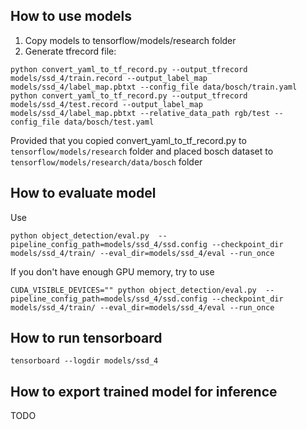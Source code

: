 ## How to use models
1. Copy models to tensorflow/models/research folder
2. Generate tfrecord file:
```
python convert_yaml_to_tf_record.py --output_tfrecord models/ssd_4/train.record --output_label_map models/ssd_4/label_map.pbtxt --config_file data/bosch/train.yaml
python convert_yaml_to_tf_record.py --output_tfrecord models/ssd_4/test.record --output_label_map models/ssd_4/label_map.pbtxt --relative_data_path rgb/test --config_file data/bosch/test.yaml
```
Provided that you copied convert_yaml_to_tf_record.py to `tensorflow/models/research` folder and placed bosch dataset to `tensorflow/models/research/data/bosch` folder

## How to evaluate model
Use
```
python object_detection/eval.py  --pipeline_config_path=models/ssd_4/ssd.config --checkpoint_dir models/ssd_4/train/ --eval_dir=models/ssd_4/eval --run_once
```
If you don't have enough GPU memory, try to use
```
CUDA_VISIBLE_DEVICES="" python object_detection/eval.py  --pipeline_config_path=models/ssd_4/ssd.config --checkpoint_dir models/ssd_4/train/ --eval_dir=models/ssd_4/eval --run_once
```

## How to run tensorboard
```
tensorboard --logdir models/ssd_4
```

## How to export trained model for inference
TODO
